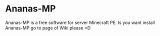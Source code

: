# Ananas-MP
Ananas-MP is a free software for server Minecraft PE.
Is you want install Ananas-MP go to page of Wiki please =D
